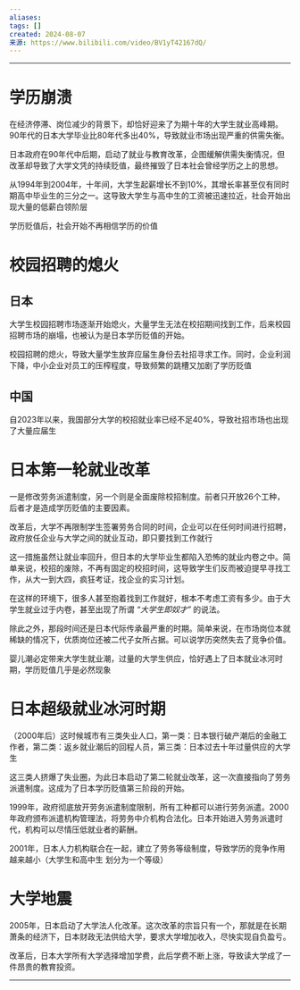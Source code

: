 ```yaml
---
aliases: 
tags: []
created: 2024-08-07
来源: https://www.bilibili.com/video/BV1yT42167dQ/
---
```


---
# 学历崩溃

在经济停滞、岗位减少的背景下，却恰好迎来了为期十年的大学生就业高峰期。90年代的日本大学毕业比80年代多出40%，导致就业市场出现严重的供需失衡。

日本政府在90年代中后期，启动了就业与教育改革，企图缓解供需失衡情况，但改革却导致了大学文凭的持续贬值，最终摧毁了日本社会曾经学历之上的思想。

从1994年到2004年，十年间，大学生起薪增长不到10%，其增长率甚至仅有同时期高中毕业生的三分之一。这导致大学生与高中生的工资被迅速拉近，社会开始出现大量的低薪白领阶层

学历贬值后，社会开始不再相信学历的价值
# 校园招聘的熄火
## 日本

大学生校园招聘市场逐渐开始熄火，大量学生无法在校招期间找到工作，后来校园招聘市场的崩塌，也被认为是日本学历贬值的开始。

校园招聘的熄火，导致大量学生放弃应届生身份去社招寻求工作。同时，企业利润下降，中小企业对员工的压榨程度，导致频繁的跳槽又加剧了学历贬值
## 中国

自2023年以来，我国部分大学的校招就业率已经不足40%，导致社招市场也出现了大量应届生
# 日本第一轮就业改革

一是修改劳务派遣制度，另一个则是全面废除校招制度。前者只开放26个工种，后者才是造成学历贬值的主要因素。

改革后，大学不再限制学生签署劳务合同的时间，企业可以在任何时间进行招聘，政府放任企业与大学之间的就业互动，即只要找到工作就行

这一措施虽然让就业率回升，但日本的大学毕业生都陷入恐怖的就业内卷之中。简单来说，校招的废除，不再有固定的校招时间，这导致学生们反而被迫提早寻找工作，从大一到大四，疯狂考证，找企业的实习计划。

在这样的环境下，很多人甚至抱着找到工作就好，根本不考虑工资有多少。由于大学生就业过于内卷，甚至出现了所谓 *“大学生即奴才”* 的说法。

除此之外，那段时间还是日本代际传承最严重的时期。简单来说，在市场岗位本就稀缺的情况下，优质岗位还被二代子女所占据。可以说学历突然失去了竞争价值。

婴儿潮必定带来大学生就业潮，过量的大学生供应，恰好遇上了日本就业冰河时期，学历贬值几乎是必然现象
# 日本超级就业冰河时期

（2000年后）这时候城市有三类失业人口，第一类：日本银行破产潮后的金融工作者，第二类：返乡就业潮后的回程人员，第三类：日本过去十年过量供应的大学生

这三类人挤爆了失业圈，为此日本启动了第二轮就业改革，这一次直接指向了劳务派遣制度。这成为了日本学历贬值第三阶段的开始。

1999年，政府彻底放开劳务派遣制度限制，所有工种都可以进行劳务派遣。2000年政府颁布派遣机构管理法，将劳务中介机构合法化。日本开始进入劳务派遣时代，机构可以尽情压低就业者的薪酬。

2001年，日本人力机构联合在一起，建立了劳务等级制度，导致学历的竞争作用越来越小（大学生和高中生 划分为一个等级）
# 大学地震

2005年，日本启动了大学法人化改革。这次改革的宗旨只有一个，那就是在长期萧条的经济下，日本财政无法供给大学，要求大学增加收入，尽快实现自负盈亏。

改革后，日本大学所有大学选择增加学费，此后学费不断上涨，导致读大学成了一件昂贵的教育投资。

---

